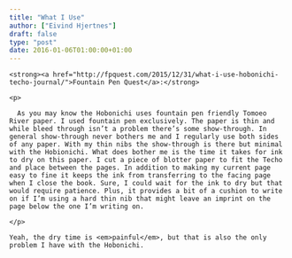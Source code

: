 ```yaml
---
title: "What I Use"
author: ["Eivind Hjertnes"]
draft: false
type: "post"
date: 2016-01-06T01:00:00+01:00
---
```


<div class="HTML">
  <div></div>

<p>

</div>

```text
<strong><a href="http://fpquest.com/2015/12/31/what-i-use-hobonichi-techo-journal/">Fountain Pen Quest</a>:</strong>
```

<div class="HTML">
  <div></div>

</p>

</div>

<div class="HTML">
  <div></div>

<blockquote>

</div>

```text
<p>

  As you may know the Hobonichi uses fountain pen friendly Tomoeo River paper. I used fountain pen exclusively. The paper is thin and while bleed through isn’t a problem there’s some show-through. In general show-through never bothers me and I regularly use both sides of any paper. With my thin nibs the show-through is there but minimal with the Hobionichi. What does bother me is the time it takes for ink to dry on this paper. I cut a piece of blotter paper to fit the Techo and place between the pages. In addition to making my current page easy to fine it keeps the ink from transferring to the facing page when I close the book. Sure, I could wait for the ink to dry but that would require patience. Plus, it provides a bit of a cushion to write on if I’m using a hard thin nib that might leave an imprint on the page below the one I’m writing on.

</p>
```

<div class="HTML">
  <div></div>

</blockquote>

</div>

<div class="HTML">
  <div></div>

<p>

</div>

```text
Yeah, the dry time is <em>painful</em>, but that is also the only problem I have with the Hobonichi.
```

<div class="HTML">
  <div></div>

</p>

</div>
